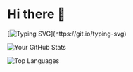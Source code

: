 # Hi there 👋
[![Typing SVG](https://readme-typing-svg.herokuapp.com?font=Fira+Code&pause=1000&color=F7EB2D&random=false&width=435&lines=Hello%2C+I+am+Aditya+Singh!)](https://git.io/typing-svg)

![Your GitHub Stats](https://github-readme-stats.vercel.app/api?username=your-github-username&show_icons=true&theme=radical)

![Top Languages](https://github-readme-stats.vercel.app/api/top-langs/?username=your-github-username&layout=compact&theme=radical)
